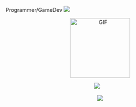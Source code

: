 Programmer/GameDev
[![](https://visitcount.itsvg.in/api?id=rafalff2&icon=2&color=1)](https://visitcount.itsvg.in)
<div align=center>

<img alt="GIF" src="elphelt.gif" width="160"  />




![](https://github-readme-stats.vercel.app/api/top-langs/?username=Rafalff&theme=aura_dark&hide_border=false&include_all_commits=false&count_private=false&layout=compact) &nbsp; &nbsp;



![](http://github-profile-summary-cards.vercel.app/api/cards/profile-details?username=Rafalff&theme=aura_dark&)


</div>

<!--




**Rafalff/rafalff** is a ✨ _special_ ✨ repository because its `README.md` (this file) appears on your GitHub profile.

Here are some ideas to get you started:

- 🔭 I’m currently working on ...
- 🌱 I’m currently learning ...
- 👯 I’m looking to collaborate on ...
- 🤔 I’m looking for help with ...
- 💬 Ask me about ...
- 📫 How to reach me: ...
- 😄 Pronouns: ...
- ⚡ Fun fact: ...
# Goodbye World!

####  I'm very mediocre. My hobby is sleeping and staying in front of the PC.

[![](https://img.shields.io/badge/Gmail-D14836?style=for-the-badge&logo=gmail&logoColor=white)](mailto:afiftharavi@gmail.com)
[![](https://img.shields.io/badge/LinkedIn-0077B5?style=for-the-badge&logo=linkedin&logoColor=white)](https://www.linkedin.com/in/afiftha-ravi-b8bb81248/)
[![](https://img.shields.io/badge/Discord-00215E?style=for-the-badge&logo=discord&logoColor=white)](https://www.discordapp.com/users/1016196406882599023)


-->
